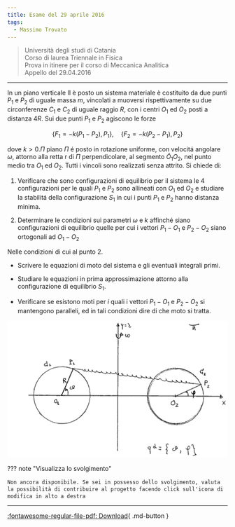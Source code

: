 ```yaml
---
title: Esame del 29 aprile 2016
tags:
  - Massimo Trovato
---
```


>Università degli studi di Catania<br> Corso di laurea Triennale in Fisica<br> Prova in itinere per il corso di Meccanica Analitica<br> Appello del 29.04.2016

---

In un piano verticale II è posto un sistema materiale è costituito da
due punti $P_{1}$ e $P_{2}$ di uguale massa $m$, vincolati a muoversi
rispettivamente su due circonferenze $C_{1}$ e $C_{2}$ di uguale raggio
$R$, con i centri $O_{1}$ ed $O_{2}$ posti a distanza $4 R$. Sui due
punti $P_{1}$ e $P_{2}$ agiscono le forze

$$\left\{F_{1}=-k\left(P_{1}-P_{2}\right), P_{1}\right\}, \quad\left\{F_{2}=-k\left(P_{2}-P_{1}\right), P_{2}\right\}$$

dove $k>0 . \Pi$ piano $\Pi$ é posto in rotazione uniforme, con velocitá
angolare $\omega$, attorno alla retta $\mathrm{r}$ di $\Pi$
perpendicolare, al segmento $\bar{O}_{1} O_{2}$, nel punto medio tra
$O_{1}$ ed $O_{2}$. Tutti i vincoli sono realizzati senza attrito. Si
chiede di:

1.  Verificare che sono configurazioni di equilibrio per il sistema le 4
    configurazioni per le quali $P_{1}$ e $P_{2}$ sono allineati con
    $O_{1}$ ed $O_{2}$ e studiare la stabilitá della configurazione
    $S_{1}$ in cui i punti $P_{1}$ e $P_{2}$ hanno distanza minima.

2.  Determinare le condizioni sui parametri $\omega$ e $k$ affinché
    siano configurazioni di equilibrio quelle per cui i vettori
    $P_{1}-O_{1}$ e $P_{2}-O_{2}$ siano ortogonali ad $O_{1}-O_{2}$

Nelle condizioni di cui al punto 2.

-   Scrivere le equazioni di moto del sistema e gli eventuali integrali
    primi.

-   Studiare le equazioni in prima approssimazione attorno alla
    configurazione di equilibrio $S_{1}$.

-   Verificare se esistono moti per $i$ quali i vettori $P_{1}-O_{1}$ e
    $P_{2}-O_{2}$ si mantengono paralleli, ed in tali condizioni dire di
    che moto si tratta.

![image](images/2023_04_03_c2b519dab57738b76b16g-02.jpg)

??? note "Visualizza lo svolgimento"
    
    Non ancora disponibile. Se sei in possesso dello svolgimento, valuta la possibilità di contribuire al progetto facendo click sull'icona di modifica in alto a destra

---

[:fontawesome-regular-file-pdf: Download](pdf/2014-2016-t.pdf){ .md-button }